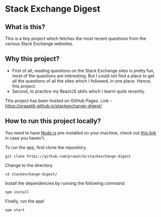 # Stack Exchange Digest

## What is this?

This is a tiny project which fetches the most recent questions from the various Stack Exchange websites.

## Why this project?

- First of all, reading questions on the Stack Exchange sites is pretty fun, most of the questions are interesting. But I could not find a place to get all the questions of all the sites which I followed, in one place. Hence, this project.
- Second, to practice my ReactJS skills which I learnt quite recently.

This project has been hosted on GitHub Pages. Link - https://praaatik.github.io/stackexchange-digest/

## How to run this project locally?

You need to have [Node.js](https://nodejs.org/en/) pre-installed on your machine, check out [this link](https://nodejs.org/en/download/package-manager/) in case you haven't.

To run the app, first clone the repository.

```
git clone https://github.com/praaatik/stackexchange-digest
```

Change to the directory

```
cd stackexchange-digest/
```

Install the dependencies by running the following command

```
npm install
```

Finally, run the app!

```
npm start
```
